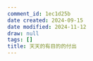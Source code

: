 ```yaml
---
comment_id: 1ec1d25b
date created: 2024-09-15
date modified: 2024-11-12
draw: null
tags: []
title: 天天的有目的的付出
---
```

